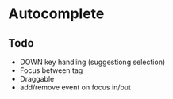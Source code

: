 # Autocomplete

## Todo
- DOWN key handling (suggestiong selection)
- Focus between tag
- Draggable
- add/remove event on focus in/out